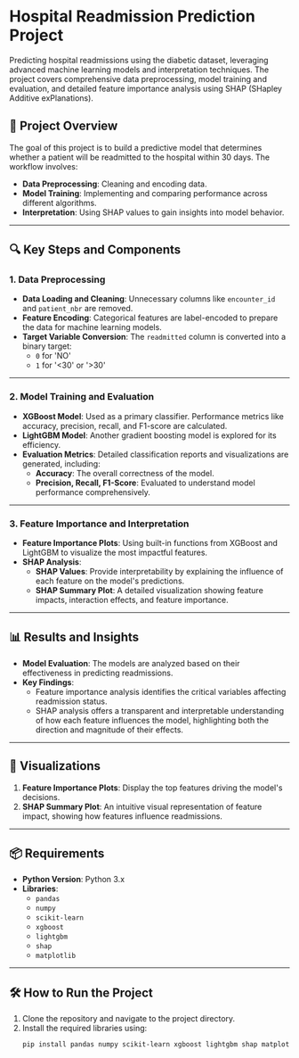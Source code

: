# Hospital Readmission Prediction Project

Predicting hospital readmissions using the diabetic dataset, leveraging advanced machine learning models and interpretation techniques. The project covers comprehensive data preprocessing, model training and evaluation, and detailed feature importance analysis using SHAP (SHapley Additive exPlanations).

## 🚀 **Project Overview**
The goal of this project is to build a predictive model that determines whether a patient will be readmitted to the hospital within 30 days. The workflow involves:
- **Data Preprocessing**: Cleaning and encoding data.
- **Model Training**: Implementing and comparing performance across different algorithms.
- **Interpretation**: Using SHAP values to gain insights into model behavior.

---

## 🔍 **Key Steps and Components**

### 1. **Data Preprocessing**
- **Data Loading and Cleaning**: Unnecessary columns like `encounter_id` and `patient_nbr` are removed.
- **Feature Encoding**: Categorical features are label-encoded to prepare the data for machine learning models.
- **Target Variable Conversion**: The `readmitted` column is converted into a binary target: 
  - `0` for 'NO'
  - `1` for '<30' or '>30'

---

### 2. **Model Training and Evaluation**
- **XGBoost Model**: Used as a primary classifier. Performance metrics like accuracy, precision, recall, and F1-score are calculated.
- **LightGBM Model**: Another gradient boosting model is explored for its efficiency.
- **Evaluation Metrics**: Detailed classification reports and visualizations are generated, including:
  - **Accuracy**: The overall correctness of the model.
  - **Precision, Recall, F1-Score**: Evaluated to understand model performance comprehensively.

---

### 3. **Feature Importance and Interpretation**
- **Feature Importance Plots**: Using built-in functions from XGBoost and LightGBM to visualize the most impactful features.
- **SHAP Analysis**: 
  - **SHAP Values**: Provide interpretability by explaining the influence of each feature on the model's predictions.
  - **SHAP Summary Plot**: A detailed visualization showing feature impacts, interaction effects, and feature importance.

---

## 📊 **Results and Insights**
- **Model Evaluation**: The models are analyzed based on their effectiveness in predicting readmissions.
- **Key Findings**:
  - Feature importance analysis identifies the critical variables affecting readmission status.
  - SHAP analysis offers a transparent and interpretable understanding of how each feature influences the model, highlighting both the direction and magnitude of their effects.

---

## 🎨 **Visualizations**
1. **Feature Importance Plots**: Display the top features driving the model's decisions.
2. **SHAP Summary Plot**: An intuitive visual representation of feature impact, showing how features influence readmissions.

---

## 📦 **Requirements**
- **Python Version**: Python 3.x
- **Libraries**:
  - `pandas`
  - `numpy`
  - `scikit-learn`
  - `xgboost`
  - `lightgbm`
  - `shap`
  - `matplotlib`

---

## 🛠️ **How to Run the Project**
1. Clone the repository and navigate to the project directory.
2. Install the required libraries using:
   ```bash
   pip install pandas numpy scikit-learn xgboost lightgbm shap matplotlib
